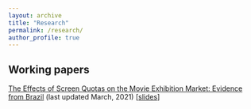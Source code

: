 ```yaml
---
layout: archive
title: "Research"
permalink: /research/
author_profile: true
---
```


## Working papers 

[The Effects of Screen Quotas on the Movie Exhibition Market: Evidence from Brazil](https://pbragasoares.github.io/files/The_Effects_of_Screen_Quotas_on_the_Movie_Exhibition_Market.pdf) (last updated March, 2021) \[[slides](https://pbragasoares.github.io/files/Apresenta__o_disserta__o_v2.pdf)]
